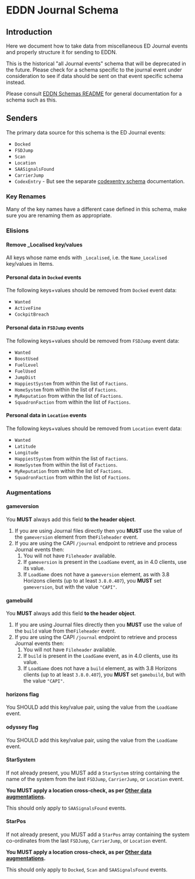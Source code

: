 # EDDN Journal Schema

## Introduction
Here we document how to take data from miscellaneous ED Journal
events and properly structure it for sending to EDDN.

This is the historical "all Journal events" schema that will be deprecated 
in the future.  Please check for a schema specific to the journal event 
under consideration to see if data should be sent on that event specific 
schema instead.

Please consult [EDDN Schemas README](./README-EDDN-schemas.md) for general
documentation for a schema such as this.

## Senders
The primary data source for this schema is the ED Journal events:

  - `Docked`
  - `FSDJump`
  - `Scan`
  - `Location`
  - `SAASignalsFound`
  - `CarrierJump`
  - `CodexEntry` - But see the separate
    [codexentry schema](./codexentry-README.md) documentation.

### Key Renames
Many of the key names have a different case defined in this schema, make
sure you are renaming them as appropriate.

### Elisions
#### Remove _Localised key/values
All keys whose name ends with `_Localised`, i.e. the `Name_Localised`
key/values in Items.

#### Personal data in `Docked` events
The following keys+values should be removed from `Docked` event data:

  - `Wanted`
  - `ActiveFine`
  - `CockpitBreach`

#### Personal data in `FSDJump` events
The following keys+values should be removed from `FSDJump` event data:

- `Wanted`
- `BoostUsed`
- `FuelLevel`
- `FuelUsed`
- `JumpDist`
- `HappiestSystem` from within the list of `Factions`.
- `HomeSystem` from within the list of `Factions`.
- `MyReputation` from within the list of `Factions`.
- `SquadronFaction` from within the list of `Factions`.

####  Personal data in `Location` events
The following keys+values should be removed from `Location` event data:

- `Wanted`
- `Latitude`
- `Longitude`
- `HappiestSystem` from within the list of `Factions`.
- `HomeSystem` from within the list of `Factions`.
- `MyReputation` from within the list of `Factions`.
- `SquadronFaction` from within the list of `Factions`.

### Augmentations
#### gameversion
You **MUST** always add this field **to the header object**.

1. If you are using Journal files directly then you **MUST** use the value
  of the `gameversion` element from the`Fileheader` event.
2. If you are using the CAPI `/journal` endpoint to retrieve and process
  Journal events then:
   1. You will not have `Fileheader` available.
   2. If `gameversion` is present in the `LoadGame` event, as in 4.0 clients,
     use its value.
   3. If `LoadGame` does not have a `gameversion` element, as with 3.8 Horizons
     clients (up to at least `3.8.0.407`), you **MUST** set `gameversion`, but 
     with the value `"CAPI"`.

#### gamebuild
You **MUST** always add this field **to the header object**.

1. If you are using Journal files directly then you **MUST** use the value
   of the `build` value from the`Fileheader` event.
2. If you are using the CAPI `/journal` endpoint to retrieve and process
   Journal events then:
    1. You will not have `Fileheader` available.
    2. If `build` is present in the `LoadGame` event, as in 4.0 clients, use
      its value.
    3. If `LoadGame` does not have a `build` element, as with 3.8 Horizons
       clients (up to at least `3.8.0.407`), you **MUST** set `gamebuild`, but
       with the value `"CAPI"`.

#### horizons flag
You SHOULD add this key/value pair, using the value from the `LoadGame` event.

#### odyssey flag
You SHOULD add this key/value pair, using the value from the `LoadGame` event.

#### StarSystem
If not already present, you MUST add a `StarSystem` string containing the
name of the system from the last `FSDJump`, `CarrierJump`, or `Location` event.

**You MUST apply a location cross-check, as per
[Other data augmentations](../docs/Developers.md#other-data-augmentations).**

This should only apply to `SAASignalsFound` events.

#### StarPos
If not already present, you  MUST add a `StarPos` array containing the
system co-ordinates from the last `FSDJump`, `CarrierJump`, or `Location`
event.

**You MUST apply a location cross-check, as per
[Other data augmentations](../docs/Developers.md#other-data-augmentations).**

This should only apply to `Docked`, `Scan` and `SAASignalsFound` events.
